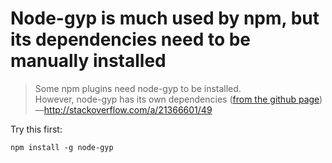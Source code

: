 # Node-gyp is much used by npm, but its dependencies need to be manually installed

> Some npm plugins need node-gyp to be installed.<br />
> However, node-gyp has its own dependencies ([from the github page](https://github.com/TooTallNate/node-gyp))
> <br />&mdash;http://stackoverflow.com/a/21366601/49


Try this first:

	npm install -g node-gyp
